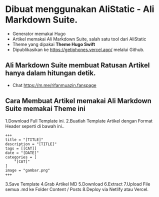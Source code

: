 # Dibuat menggunakan AliStatic - Ali Markdown Suite.

- Generator memakai Hugo
- Artikel memakai Ali Markdown Suite, salah satu tool dari AliStatic
- Theme yang dipakai **Theme Hugo Swift**
- Dipublikasikan ke https://getiphones.vercel.app/ melalui Github.



## Ali Markdown Suite membuat Ratusan Artikel hanya dalam hitungan detik.

- Chat https://m.me/rifanmuazin.fanspage

## Cara Membuat Artikel memakai Ali Markdown Suite memakai Theme ini

1.Download Full Template ini.
2.Buatlah Template Artikel dengan Format Header seperti di bawah ini..

~~~ MD
+++
title = "[TITLE]"
description = "[TITLE]"
tags = [[CAT]]
date = "[DATE]"
categories = [
    "[CAT]"
]
image = "gambar.png"
+++
~~~ 

3.Save Template
4.Grab Artikel MD
5.Download
6.Extract 
7.Upload File semua .md ke Folder Content / Posts
8.Deploy via Netlify atau Vercel.

